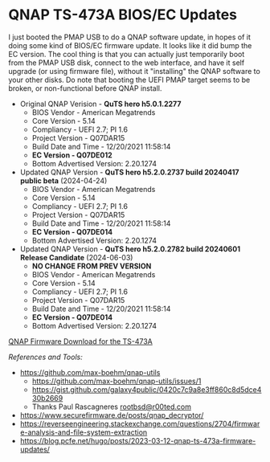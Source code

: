 # QNAP TS-473A BIOS/EC Updates

I just booted the PMAP USB to do a QNAP software update, in hopes of it doing some kind of BIOS/EC firmware update.
It looks like it did bump the EC version.
The cool thing is that you can actually just temporarily boot from the PMAP USB disk, connect to the web interface, and have it self upgrade (or using firmware file), without it "installing" the QNAP software to your other disks. Do note that booting the UEFI PMAP target seems to be broken, or non-functional before QNAP install.

* Original QNAP Verision - **QuTS hero h5.0.1.2277**
   * BIOS Vendor - American Megatrends
   * Core Version - 5.14
   * Compliancy - UEFI 2.7; PI 1.6
   * Project Version - Q07DAR15
   * Build Date and Time - 12/20/2021 11:58:14
   * **EC Version - Q07DE012**
   * Bottom Advertised Version: 2.20.1274
* Updated QNAP Version - **QuTS hero h5.2.0.2737 build 20240417 public beta** (2024-04-24)
   * BIOS Vendor - American Megatrends
   * Core Version - 5.14
   * Compliancy - UEFI 2.7; PI 1.6
   * Project Version - Q07DAR15
   * Build Date and Time - 12/20/2021 11:58:14
   * **EC Version - Q07DE014**
   * Bottom Advertised Version: 2.20.1274
* Updated QNAP Version - **QuTS hero h5.2.0.2782 build 20240601 Release Candidate** (2024-06-03)
   * **NO CHANGE FROM PREV VERSION**
   * BIOS Vendor - American Megatrends
   * Core Version - 5.14
   * Compliancy - UEFI 2.7; PI 1.6
   * Project Version - Q07DAR15
   * Build Date and Time - 12/20/2021 11:58:14
   * **EC Version - Q07DE014**
   * Bottom Advertised Version: 2.20.1274

[QNAP Firmware Download for the TS-473A](https://www.qnap.com/en/download?model=ts-473a&category=firmware)


*References and Tools:*
* https://github.com/max-boehm/qnap-utils
  - https://github.com/max-boehm/qnap-utils/issues/1
  - https://gist.github.com/galaxy4public/0420c7c9a8e3ff860c8d5dce430b2669
  - Thanks Paul Rascagneres <rootbsd@r00ted.com>
* https://www.securefirmware.de/posts/qnap_decryptor/
* https://reverseengineering.stackexchange.com/questions/2704/firmware-analysis-and-file-system-extraction
* https://blog.pcfe.net/hugo/posts/2023-03-12-qnap-ts-473a-firmware-updates/
